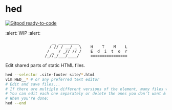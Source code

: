 
# hed
[![Gitpod ready-to-code](https://img.shields.io/badge/Gitpod-ready--to--code-blue?logo=gitpod)](https://gitpod.io/#https://github.com/DenizAksimsek/hed)

:alert: WIP :alert:

<div align=center>

```
   __ _________                     
  / // / __/ _ \    H    T    M    L
 / _  / _// // /    E  d  i  t  o  r
/_//_/___/____/     ================

```

</div>

Edit shared parts of static HTML files.

```sh
hed --selector .site-footer site/*.html
vim HED__* # or any preferred text editor
# Edit and save files...
# If there are multiple different versions of the element, many files will be created.
# You can edit each one separately or delete the ones you don't want & make it same in all files.
# When you're done:
hed --end
```
